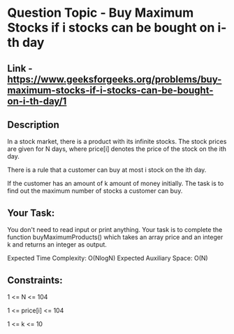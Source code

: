 # Question Topic - Buy Maximum Stocks if i stocks can be bought on i-th day

## Link - https://www.geeksforgeeks.org/problems/buy-maximum-stocks-if-i-stocks-can-be-bought-on-i-th-day/1

## Description

In a stock market, there is a product with its infinite stocks. The stock prices are given for N days, where price[i] denotes the price of the stock on the ith day.

There is a rule that a customer can buy at most i stock on the ith day.

If the customer has an amount of k amount of money initially. The task is to find out the maximum number of stocks a customer can buy. 


## Your Task:  
You don't need to read input or print anything. Your task is to complete the function buyMaximumProducts() which takes an array price and an integer k and returns an integer as output.

Expected Time Complexity: O(NlogN)
Expected Auxiliary Space: O(N)

## Constraints:

1 <= N <= 104

1 <= price[i] <= 104

1 <= k <= 10
